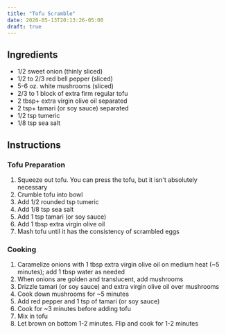 ```yaml
---
title: "Tofu Scramble"
date: 2020-05-13T20:13:26-05:00
draft: true
---
```


## Ingredients

- 1/2 sweet onion (thinly sliced)
- 1/2 to 2/3 red bell pepper (sliced)
- 5-6 oz. white mushrooms (sliced)
- 2/3 to 1 block of extra firm regular tofu
- 2 tbsp+ extra virgin olive oil separated
- 2 tsp+ tamari (or soy sauce) separated
- 1/2 tsp tumeric
- 1/8 tsp sea salt

## Instructions

### Tofu Preparation

1. Squeeze out tofu. You can press the tofu, but it isn't absolutely necessary
1. Crumble tofu into bowl
1. Add 1/2 rounded tsp tumeric
1. Add 1/8 tsp sea salt
1. Add 1 tsp tamari (or soy sauce)
1. Add 1 tbsp extra virgin olive oil
1. Mash tofu until it has the consistency of scrambled eggs

### Cooking

1. Caramelize onions with 1 tbsp extra virgin olive oil on medium heat (~5 minutes); add 1 tbsp water as needed
1. When onions are golden and translucent, add mushrooms
1. Drizzle tamari (or soy sauce) and extra virgin olive oil over mushrooms
1. Cook down mushrooms for ~5 minutes
1. Add red pepper and 1 tsp of tamari (or soy sauce)
1. Cook for ~3 minutes before adding tofu
1. Mix in tofu
1. Let brown on bottom 1-2 minutes. Flip and cook for 1-2 minutes
